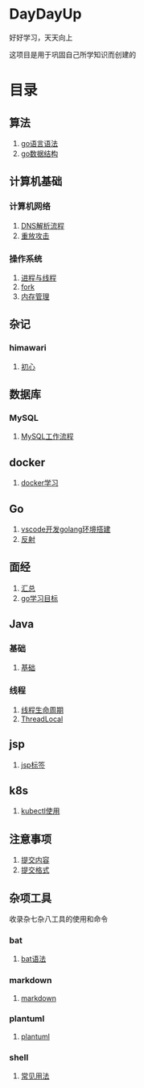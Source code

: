 # DayDayUp
好好学习，天天向上

这项目是用于巩固自己所学知识而创建的

# 目录

## 算法
1. [go语言语法](./algorithm/goGrammer.md)
2. [go数据结构](./algorithm/dataStructure.md)

## 计算机基础

### 计算机网络

1. [DNS解析流程](./computerBasics/computernetwork/DNSwork.md)
2. [重放攻击](./computerBasics/computernetwork/replayattack.md)

### 操作系统

1. [进程与线程](./computerBasics/os/ProcessAndThread.md)
2. [fork](./computerBasics/os/Fork.md)
3. [内存管理](./computerBasics/os/MemoryManagement.md)

## 杂记
### himawari
1. [初心](./daily/himawari/initialCommit.md)

## 数据库

### MySQL

1. [MySQL工作流程](./database/MySQL/howtowork.md)

## docker
1. [docker学习](./docker/dockerStudy.md)

## Go
1. [vscode开发golang环境搭建](./go/install.md)
2. [反射](./go/reflect.md)

## 面经
1. [汇总](./interviewExperience/summary.md)
2. [go学习目标](./interviewExperience/goRequirement.md)

## Java

### 基础

1. [基础](./java/basic/basic.md)

### 线程

1. [线程生命周期](./java/thread/ThreadLifeCycle.md)
2. [ThreadLocal](./java/thread/ThreadLocal.md)

## jsp
1. [jsp标签](./jsp/tag.md)

## k8s
1. [kubectl使用](./k8s/kubectl.md)

## 注意事项
1. [提交内容](./notice/content.md)
2. [提交格式](./notice/commitFormat.md)

## 杂项工具
收录杂七杂八工具的使用和命令

### bat
1. [bat语法](./tool/bat/batGrammer.md)

### markdown
1. [markdown](./tool/markdown/markdown.md)

### plantuml
1. [plantuml](./tool/plantuml/plantuml.md)

### shell
1. [常见用法](./tool/shell/commonUsage.md)






